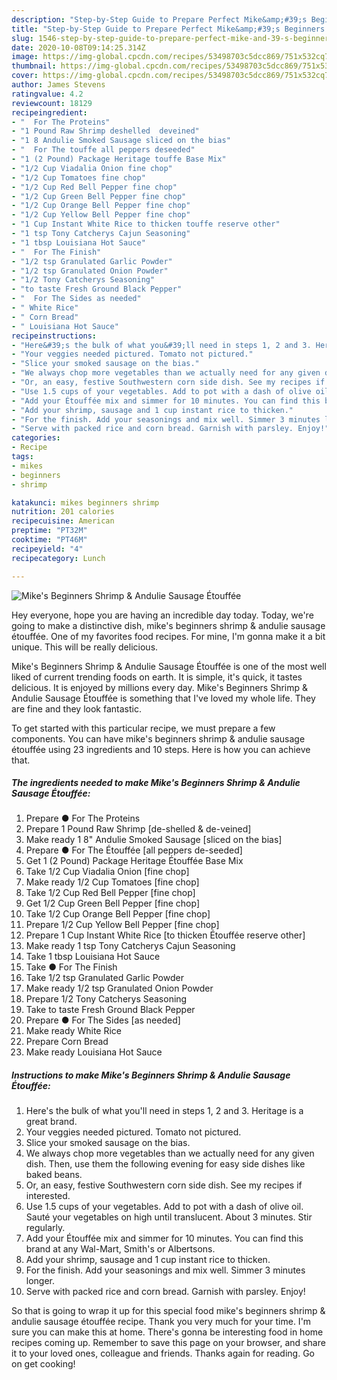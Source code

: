 ```yaml
---
description: "Step-by-Step Guide to Prepare Perfect Mike&amp;#39;s Beginners Shrimp &amp;amp; Andulie Sausage Étouffée"
title: "Step-by-Step Guide to Prepare Perfect Mike&amp;#39;s Beginners Shrimp &amp;amp; Andulie Sausage Étouffée"
slug: 1546-step-by-step-guide-to-prepare-perfect-mike-and-39-s-beginners-shrimp-and-amp-andulie-sausage-etouffee
date: 2020-10-08T09:14:25.314Z
image: https://img-global.cpcdn.com/recipes/53498703c5dcc869/751x532cq70/mikes-beginners-shrimp-andulie-sausage-etouffee-recipe-main-photo.jpg
thumbnail: https://img-global.cpcdn.com/recipes/53498703c5dcc869/751x532cq70/mikes-beginners-shrimp-andulie-sausage-etouffee-recipe-main-photo.jpg
cover: https://img-global.cpcdn.com/recipes/53498703c5dcc869/751x532cq70/mikes-beginners-shrimp-andulie-sausage-etouffee-recipe-main-photo.jpg
author: James Stevens
ratingvalue: 4.2
reviewcount: 18129
recipeingredient:
- "  For The Proteins"
- "1 Pound Raw Shrimp deshelled  deveined"
- "1 8 Andulie Smoked Sausage sliced on the bias"
- "  For The touffe all peppers deseeded"
- "1 (2 Pound) Package Heritage touffe Base Mix"
- "1/2 Cup Viadalia Onion fine chop"
- "1/2 Cup Tomatoes fine chop"
- "1/2 Cup Red Bell Pepper fine chop"
- "1/2 Cup Green Bell Pepper fine chop"
- "1/2 Cup Orange Bell Pepper fine chop"
- "1/2 Cup Yellow Bell Pepper fine chop"
- "1 Cup Instant White Rice to thicken touffe reserve other"
- "1 tsp Tony Catcherys Cajun Seasoning"
- "1 tbsp Louisiana Hot Sauce"
- "  For The Finish"
- "1/2 tsp Granulated Garlic Powder"
- "1/2 tsp Granulated Onion Powder"
- "1/2 Tony Catcherys Seasoning"
- "to taste Fresh Ground Black Pepper"
- "  For The Sides as needed"
- " White Rice"
- " Corn Bread"
- " Louisiana Hot Sauce"
recipeinstructions:
- "Here&#39;s the bulk of what you&#39;ll need in steps 1, 2 and 3. Heritage is a great brand."
- "Your veggies needed pictured. Tomato not pictured."
- "Slice your smoked sausage on the bias."
- "We always chop more vegetables than we actually need for any given dish. Then, use them the following evening for easy side dishes like baked beans."
- "Or, an easy, festive Southwestern corn side dish. See my recipes if interested."
- "Use 1.5 cups of your vegetables. Add to pot with a dash of olive oil. Sauté your vegetables on high until translucent. About 3 minutes. Stir regularly."
- "Add your Étouffée mix and simmer for 10 minutes. You can find this brand at any Wal-Mart, Smith&#39;s or Albertsons."
- "Add your shrimp, sausage and 1 cup instant rice to thicken."
- "For the finish. Add your seasonings and mix well. Simmer 3 minutes longer."
- "Serve with packed rice and corn bread. Garnish with parsley. Enjoy!"
categories:
- Recipe
tags:
- mikes
- beginners
- shrimp

katakunci: mikes beginners shrimp 
nutrition: 201 calories
recipecuisine: American
preptime: "PT32M"
cooktime: "PT46M"
recipeyield: "4"
recipecategory: Lunch

---
```



![Mike&#39;s Beginners Shrimp &amp; Andulie Sausage Étouffée](https://img-global.cpcdn.com/recipes/53498703c5dcc869/751x532cq70/mikes-beginners-shrimp-andulie-sausage-etouffee-recipe-main-photo.jpg)

Hey everyone, hope you are having an incredible day today. Today, we're going to make a distinctive dish, mike&#39;s beginners shrimp &amp; andulie sausage étouffée. One of my favorites food recipes. For mine, I'm gonna make it a bit unique. This will be really delicious.



Mike&#39;s Beginners Shrimp &amp; Andulie Sausage Étouffée is one of the most well liked of current trending foods on earth. It is simple, it's quick, it tastes delicious. It is enjoyed by millions every day. Mike&#39;s Beginners Shrimp &amp; Andulie Sausage Étouffée is something that I've loved my whole life. They are fine and they look fantastic.


To get started with this particular recipe, we must prepare a few components. You can have mike&#39;s beginners shrimp &amp; andulie sausage étouffée using 23 ingredients and 10 steps. Here is how you can achieve that.

<!--inarticleads1-->

##### The ingredients needed to make Mike&#39;s Beginners Shrimp &amp; Andulie Sausage Étouffée:

1. Prepare  ● For The Proteins
1. Prepare 1 Pound Raw Shrimp [de-shelled &amp; de-veined]
1. Make ready 1 8&#34; Andulie Smoked Sausage [sliced on the bias]
1. Prepare  ● For The Étouffée [all peppers de-seeded]
1. Get 1 (2 Pound) Package Heritage Étouffée Base Mix
1. Take 1/2 Cup Viadalia Onion [fine chop]
1. Make ready 1/2 Cup Tomatoes [fine chop]
1. Take 1/2 Cup Red Bell Pepper [fine chop]
1. Get 1/2 Cup Green Bell Pepper [fine chop]
1. Take 1/2 Cup Orange Bell Pepper [fine chop]
1. Prepare 1/2 Cup Yellow Bell Pepper [fine chop]
1. Prepare 1 Cup Instant White Rice [to thicken Étouffée reserve other]
1. Make ready 1 tsp Tony Catcherys Cajun Seasoning
1. Take 1 tbsp Louisiana Hot Sauce
1. Take  ● For The Finish
1. Take 1/2 tsp Granulated Garlic Powder
1. Make ready 1/2 tsp Granulated Onion Powder
1. Prepare 1/2 Tony Catcherys Seasoning
1. Take to taste Fresh Ground Black Pepper
1. Prepare  ● For The Sides [as needed]
1. Make ready  White Rice
1. Prepare  Corn Bread
1. Make ready  Louisiana Hot Sauce




<!--inarticleads2-->

##### Instructions to make Mike&#39;s Beginners Shrimp &amp; Andulie Sausage Étouffée:

1. Here&#39;s the bulk of what you&#39;ll need in steps 1, 2 and 3. Heritage is a great brand.
1. Your veggies needed pictured. Tomato not pictured.
1. Slice your smoked sausage on the bias.
1. We always chop more vegetables than we actually need for any given dish. Then, use them the following evening for easy side dishes like baked beans.
1. Or, an easy, festive Southwestern corn side dish. See my recipes if interested.
1. Use 1.5 cups of your vegetables. Add to pot with a dash of olive oil. Sauté your vegetables on high until translucent. About 3 minutes. Stir regularly.
1. Add your Étouffée mix and simmer for 10 minutes. You can find this brand at any Wal-Mart, Smith&#39;s or Albertsons.
1. Add your shrimp, sausage and 1 cup instant rice to thicken.
1. For the finish. Add your seasonings and mix well. Simmer 3 minutes longer.
1. Serve with packed rice and corn bread. Garnish with parsley. Enjoy!




So that is going to wrap it up for this special food mike&#39;s beginners shrimp &amp; andulie sausage étouffée recipe. Thank you very much for your time. I'm sure you can make this at home. There's gonna be interesting food in home recipes coming up. Remember to save this page on your browser, and share it to your loved ones, colleague and friends. Thanks again for reading. Go on get cooking!
